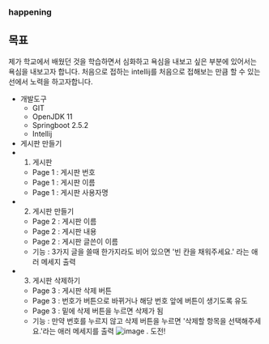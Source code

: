 ### happening

## 목표

제가 학교에서 배웠던 것을 학습하면서 심화하고 욕심을 내보고 싶은 부분에 있어서는 욕심을 내보고자 합니다.
처음으로 접하는 intellij를 처음으로 접해보는 만큼 할 수 있는 선에서 노력을 하고자합니다.

 - 개발도구
   - GIT
   - OpenJDK 11
   - Springboot 2.5.2
   - Intellij
 - 게시판 만들기
 - 1. 게시판
   - Page 1 : 게시판 번호
   - Page 1 : 게시판 이름
   - Page 1 : 게시판 사용자명
 - 2. 게시판 만들기
   - Page 2 : 게시판 이름 
   - Page 2 : 게시판 내용
   - Page 2 : 게시판 글쓴이 이름
   - 기능 : 3가지 글을 쓸때 한가지라도 비어 있으면 '빈 칸을 채워주세요.' 라는 애러 메세지 출력
 - 3. 게시판 삭제하기
   - Page 3 : 게시판 삭제 버튼
   - Page 3 : 번호가 버튼으로 바뀌거나 해당 번호 앞에 버튼이 생기도록 유도
   - Page 3 : 밑에 삭제 버튼을 누르면 삭제가 됨
   - 기능 : 만약 번호를 누르지 않고 삭제 버튼을 누르면 '삭제할 항목을 선택해주세요.'라는 애러 메세지를 출력
![image](https://user-images.githubusercontent.com/87316424/125440197-bfd3b906-d388-4e04-b272-9f1ca373be1e.png)
. 도전!
